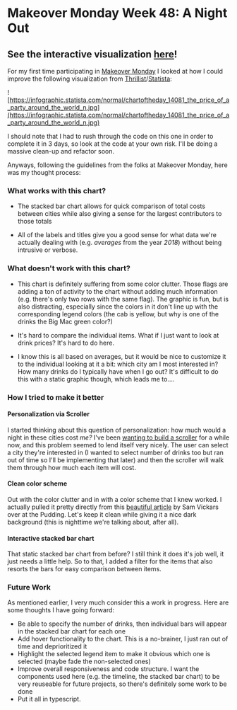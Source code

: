 # Makeover Monday Week 48: A Night Out

## See the interactive visualization [here](https://tuckergordon.github.io/makeovermonday-nightout/)!

For my first time participating in [Makeover Monday](http://www.makeovermonday.co.uk/) I looked at how I could improve the following visualization from [Thrillist](https://www.thrillist.com/news/nation/cost-of-a-night-out-cities-around-the-world)/[Statista](https://www.statista.com/chart/14081/the-price-of-a-party-around-the-world/):

![https://infographic.statista.com/normal/chartoftheday_14081_the_price_of_a_party_around_the_world_n.jpg](https://infographic.statista.com/normal/chartoftheday_14081_the_price_of_a_party_around_the_world_n.jpg)

I should note that I had to rush through the code on this one in order to complete it in 3 days, so look at the code at your own risk. I'll be doing a massive clean-up and refactor soon.

Anyways, following the guidelines from the folks at Makeover Monday, here was my thought process:

### What works with this chart?
- The stacked bar chart allows for quick comparison of total costs between cities while also giving a sense for the largest contributors to those totals

- All of the labels and titles give you a good sense for what data we're actually dealing with (e.g. *averages* from the year *2018*) without being intrusive or verbose.

### What doesn't work with this chart?
- This chart is definitely suffering from some color clutter. Those flags are adding a ton of activity to the chart without adding much information (e.g. there's only two rows with the same flag). The graphic is fun, but is also distracting, especially since the colors in it don't line up with the corresponding legend colors (the cab is yellow, but why is one of the drinks the Big Mac green color?)

- It's hard to compare the individual items. What if I just want to look at drink prices? It's hard to do here.

- I know this is all based on averages, but it would be nice to customize it to the individual looking at it a bit: which city am I most interested in? How many drinks do I typically have when I go out? It's difficult to do this with a static graphic though, which leads me to....

### How I tried to make it better

#### Personalization via Scroller
I started thinking about this question of personalization: how much would a night in these cities cost *me?* I've been [wanting to build a scroller](http://vallandingham.me/scroller.html) for a while now, and this problem seemed to lend itself very nicely. The user can select a city they're interested in (I wanted to select number of drinks too but ran out of time so I'll be implementing that later) and then the scroller will walk them through how much each item will cost.

#### Clean color scheme
Out with the color clutter and in with a color scheme that I knew worked. I actually pulled it pretty directly from this [beautiful article](https://pudding.cool/2018/11/titletowns/) by Sam Vickars over at the Pudding. Let's keep it clean while giving it a nice dark background (this is nighttime we're talking about, after all).

#### Interactive stacked bar chart
That static stacked bar chart from before? I still think it does it's job well, it just needs a little help. So to that, I added a filter for the items that also resorts the bars for easy comparison between items.

### Future Work
As mentioned earlier, I very much consider this a work in progress. Here are some thoughts I have going forward:
- Be able to specify the number of drinks, then individual bars will appear in the stacked bar chart for each one
- Add hover functionality to the chart. This is a no-brainer, I just ran out of time and deprioritized it
- Highlight the selected legend item to make it obvious which one is selected (maybe fade the non-selected ones)
- Improve overall responsiveness and code structure. I want the components used here (e.g. the timeline, the stacked bar chart) to be very reuseable for future projects, so there's definitely some work to be done
- Put it all in typescript. 

